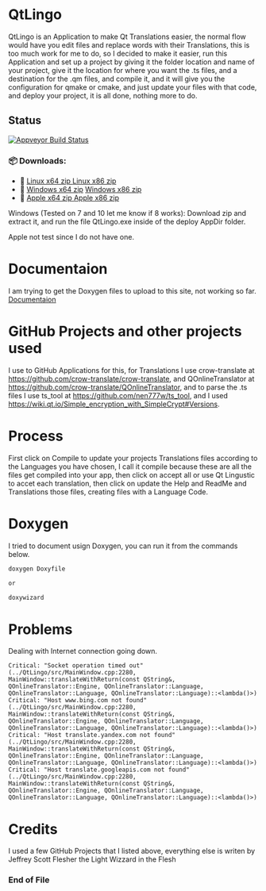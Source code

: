 # QtLingo

QtLingo is an Application to make Qt Translations easier,
the normal flow would have you edit files and replace words with their Translations,
this is too much work for me to do,
so I decided to make it easier,
run this Application and set up a project by giving it the folder location and name of your project,
give it the location for where you want the .ts files,
and a destination for the .qm files,
and compile it,
and it will give you the configuration for qmake or cmake,
and just update your files with that code,
and deploy your project,
it is all done, nothing more to do.

## Status

[![Appveyor Build Status](https://ci.appveyor.com/api/projects/status/j7htumuwfx31elf6?svg=true)](https://ci.appveyor.com/project/Light-Wizzard/qtlingo)

### :package: **Downloads:**

- :penguin: [Linux x64 zip  ](https://github.com/Light-Wizzard/QtLingo/releases/download/continuous/QtLingo-Ubuntu-Release-x64.zip) [Linux x86 zip](https://github.com/Light-Wizzard/QtLingo/releases/download/continuous/QtLingo-Ubuntu-Release-x86.zip)
- :office:  [Windows x64 zip](https://github.com/Light-Wizzard/QtLingo/releases/download/continuous/QtLingo-Windows-Release-x64.zip) [Windows x86 zip](https://github.com/Light-Wizzard/QtLingo/releases/download/continuous/QtLingo-Windows-Release-x86.zip)
- :apple:   [Apple x64 zip  ](https://github.com/Light-Wizzard/QtLingo/releases/download/continuous/QtLingo-MacOs-Release-x64.zip) [Apple x86 zip](https://github.com/Light-Wizzard/QtLingo/releases/download/continuous/QtLingo-MacOs-Release-x86.zip)

Windows (Tested on 7 and 10 let me know if 8 works): Download zip and extract it, 
and run the file QtLingo.exe inside of the deploy AppDir folder.

Apple not test since I do not have one.

# Documentaion

I am trying to get the Doxygen files to upload to this site, not working so far.
[Documentaion](https://light-wizzard.github.io/QtLingo/)

# GitHub Projects and other projects used

I use to GitHub Applications for this,
for Translations I use crow-translate at https://github.com/crow-translate/crow-translate,
and QOnlineTranslator at https://github.com/crow-translate/QOnlineTranslator,
and to parse the .ts files I use ts_tool at https://github.com/nen777w/ts_tool,
and I used https://wiki.qt.io/Simple_encryption_with_SimpleCrypt#Versions.

# Process

First click on Compile to update your projects Translations files according to the Languages you have chosen,
I call it compile because these are all the files get compiled into your app, 
then click on accept all or use Qt Lingustic to accet each translation,
then click on update the Help and ReadMe and Translations those files, 
creating files with a Language Code.

# Doxygen

I tried to document usign Doxygen, you can run it from the commands below.

```bash
doxygen Doxyfile 

or

doxywizard
```

# Problems

Dealing with Internet connection going down.

```
Critical: "Socket operation timed out" (../QtLingo/src/MainWindow.cpp:2280, MainWindow::translateWithReturn(const QString&, QOnlineTranslator::Engine, QOnlineTranslator::Language, QOnlineTranslator::Language, QOnlineTranslator::Language)::<lambda()>)
Critical: "Host www.bing.com not found" (../QtLingo/src/MainWindow.cpp:2280, MainWindow::translateWithReturn(const QString&, QOnlineTranslator::Engine, QOnlineTranslator::Language, QOnlineTranslator::Language, QOnlineTranslator::Language)::<lambda()>)
Critical: "Host translate.yandex.com not found" (../QtLingo/src/MainWindow.cpp:2280, MainWindow::translateWithReturn(const QString&, QOnlineTranslator::Engine, QOnlineTranslator::Language, QOnlineTranslator::Language, QOnlineTranslator::Language)::<lambda()>)
Critical: "Host translate.googleapis.com not found" (../QtLingo/src/MainWindow.cpp:2280, MainWindow::translateWithReturn(const QString&, QOnlineTranslator::Engine, QOnlineTranslator::Language, QOnlineTranslator::Language, QOnlineTranslator::Language)::<lambda()>)

```

# Credits

I used a few GitHub Projects that I listed above, everything else is
writen by Jeffrey Scott Flesher the Light Wizzard in the Flesh

### End of File

